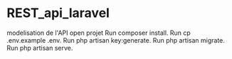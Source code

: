 # REST_api_laravel
modelisation de l'API
open projet
Run composer install.
Run cp .env.example .env.
Run php artisan key:generate.
Run php artisan migrate.
Run php artisan serve.
